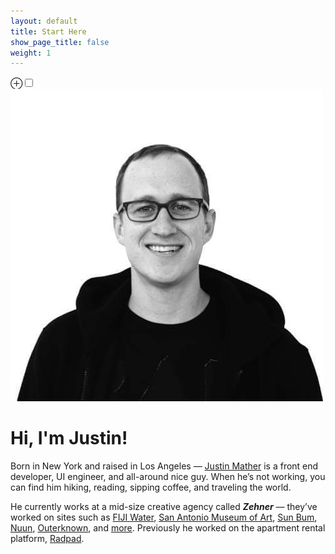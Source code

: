 ```yaml
---
layout: default
title: Start Here
show_page_title: false
weight: 1
---
```


<p><label for="mf-id-headshot" class="margin-toggle">⊕</label><input type="checkbox" id="mf-id-headshot" class="margin-toggle"><span class="marginnote"><img class="fullwidth" src="/assets/img/justin-headshot.jpg"><br></span></p>

# Hi, I'm Justin!

<!-- About Me -->
Born in New York and raised in Los Angeles — [Justin Mather](https://justinmather.me/) is a front end developer, UI engineer, and all-around nice guy. When he’s not working, you can find him hiking, reading, sipping coffee, and traveling the world.


<!-- My Work -->
He currently works at a mid-size creative agency called **_Zehner_** — they’ve worked on sites such as [FIJI Water](https://www.fijiwater.com), [San Antonio Museum of Art](https://www.samuseum.org/), [Sun Bum](https://www.trustthebum.com/), [Nuun](https://nuunlife.com/), [Outerknown](https://www.outerknown.com/), and [more](https://www.zehnergroup.com/work). Previously he worked on the apartment rental platform, [Radpad](https://www.onradpad.com/).

<!-- My Interests -->
